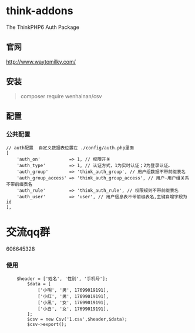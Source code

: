 # think-addons
The ThinkPHP6 Auth Package

## 官网 
http://www.waytomilky.com/

## 安装
> composer require wenhainan/csv

## 配置
### 公共配置
```
// auth配置  自定义数据表位置在 ./config/auth.php里面
[
    'auth_on'           => 1, // 权限开关
    'auth_type'         => 1, // 认证方式，1为实时认证；2为登录认证。
    'auth_group'        => 'think_auth_group', // 用户组数据不带前缀表名
    'auth_group_access' => 'think_auth_group_access', // 用户-用户组关系不带前缀表名
    'auth_rule'         => 'think_auth_rule', // 权限规则不带前缀表名
    'auth_user'         => 'user', // 用户信息表不带前缀表名,主键自增字段为id
],
```

# 交流qq群
606645328

### 使用
```
    $header = ['姓名', '性别', '手机号'];
        $data = [
            ['小明', '男', 17699019191],
            ['小红', '男', 17699019191],
            ['小黑', '女', 17699019191],
            ['小白', '女', 17699019191],
        ];
        $csv = new Csv('1.csv',$header,$data);
        $csv->export();
```


